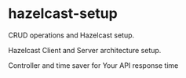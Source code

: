 # hazelcast-setup

CRUD operations and Hazelcast setup.

Hazelcast Client and Server architecture setup.

Controller and time saver for Your API response time
